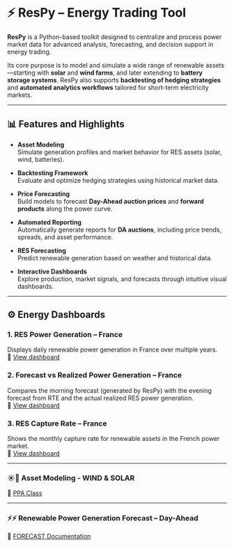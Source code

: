 # ⚡ ResPy – Energy Trading Tool

**ResPy** is a Python-based toolkit designed to centralize and process power market data for advanced analysis, forecasting, and decision support in energy trading.

Its core purpose is to model and simulate a wide range of renewable assets—starting with **solar** and **wind farms**, and later extending to **battery storage systems**. ResPy also supports **backtesting of hedging strategies** and **automated analytics workflows** tailored for short-term electricity markets.

---

## 📊 Features and Highlights

- **Asset Modeling**  
  Simulate generation profiles and market behavior for RES assets (solar, wind, batteries).

- **Backtesting Framework**  
  Evaluate and optimize hedging strategies using historical market data.

- **Price Forecasting**  
  Build models to forecast **Day-Ahead auction prices** and **forward products** along the power curve.

- **Automated Reporting**  
  Automatically generate reports for **DA auctions**, including price trends, spreads, and asset performance.

- **RES Forecasting**  
  Predict renewable generation based on weather and historical data.

- **Interactive Dashboards**  
  Explore production, market signals, and forecasts through intuitive visual dashboards.

---

## ⚙️ Energy Dashboards

### 1. RES Power Generation – France  
Displays daily renewable power generation in France over multiple years.  
🔗 [View dashboard](https://hugzgj.grafana.net/public-dashboards/9d1e12a092da4f4c8cc27b8392735743)

### 2. Forecast vs Realized Power Generation – France  
Compares the morning forecast (generated by ResPy) with the evening forecast from RTE and the actual realized RES power generation.  
🔗 [View dashboard](https://hugzgj.grafana.net/public-dashboards/62cfe7d7ef9540aba9d6998bb255de5a)

### 3. RES Capture Rate – France  
Shows the monthly capture rate for renewable assets in the French power market.  
🔗 [View dashboard](https://hugzgj.grafana.net/public-dashboards/3186096d600945fd842f67baa137a736)

---


### ☀️💨 Asset Modeling - WIND & SOLAR  

🔗 [PPA Class](./Asset_Modeling/Energy_Modeling/PPA/README.md)

---

### ⚡⚡ Renewable Power Generation Forecast – Day-Ahead

🔗 [FORECAST Documentation](./Model/Power/README.md)
